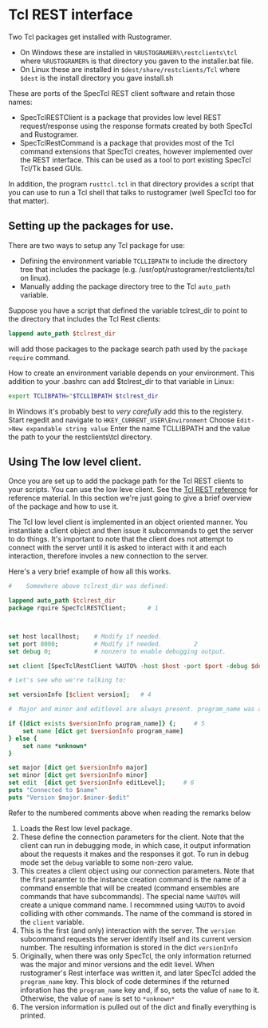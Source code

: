 # Tcl REST interface

Two Tcl packages get installed with Rustogramer.  

*  On Windows these are installed in ```%RUSTOGRAMER%\restclients\tcl``` where ```%RUSTOGRAMER%``` is that directory you gaven to the installer.bat file.
*  On Linux these are installed in ```$dest/share/restclients/Tcl```  where ```$dest``` is the install directory you gave install.sh

These are ports of the SpecTcl REST client software and retain those names:

*  SpecTclRESTClient is a package that provides low level REST request/response using the response formats created by both SpecTcl and Rustogramer.
*  SpecTclRestCommand is a package that provides most of the Tcl command extensions that SpecTcl creates, however implemented over the REST interface.  This can be used as a tool to port existing SpecTcl Tcl/Tk based GUIs.

In addition, the program  ```rusttcl.tcl``` in that directory provides a script that you can use to run a Tcl shell that talks to rustogramer (well SpecTcl too for that matter).

## Setting up the packages for use.

There are two ways to setup any Tcl package for use:
*  Defining the environment variable ```TCLLIBPATH``` to include the directory tree that includes the package (e.g. /usr/opt/rustogramer/restclients/tcl on linux).
*  Manually adding the package directory tree to the Tcl ```auto_path``` variable.

Suppose you have a script that defined the variable tclrest_dir to point to the directory that includes the Tcl Rest clients:

```tcl
lappend auto_path $tclrest_dir
```

will add those packages to the package search path used by the ```package require``` command.

How to create an environment variable depends on your environment.  This addition to your .bashrc can add $tclrest_dir to that variable in Linux:

```bash
export TCLIBPATH="$TCLLIBPATH $tclrest_dir
```

In Windows it's probably best to _very carefully_ add this to the registery.  Start regedit and 
navigate to ```HKEY_CURRENT_USER\Environment```  Choose ```Edit->New expandable string value```  Enter the name TCLLIBPATH and the value the path to your the restclients\tcl directory.

## Using The low level client.

Once you are set up to add the package path for the Tcl REST clients to your scripts.  You can use the low leve client.  See the [Tcl REST reference](./chap7_3.md) for reference material.  In this section we're just going to give a brief overview of the package and how to use it.

The Tcl low level client is implemented in an object oriented manner.  You instantiate a client object and then issue it subcommands to get the server to do things.  It's important to note that the client does not attempt to connect with the server until it is asked to interact with it and each interaction, therefore involes a new connection to the server.

Here's a very brief example of how all this works.

```tcl
#    Somewhere above tclrest_dir was defined:

lappend auto_path $tclrest_dir
package rquire SpecTclRESTClient;      # 1



set host locallhost;    # Modify if needed.
set port 8000;          # Modify if needed.         2
set debug 0;            # nonzero to enable debugging output.

set client [SpecTclRestClient %AUTO% -host $host -port $port -debug $debug]; # 3

# Let's see who we're talking to:

set versionInfo [$client version];   # 4

#  Major and minor and editlevel are always present. program_name was added last time:

if {[dict exists $versionInfo program_name]} {;     # 5
    set name [dict get $versionInfo program_name]
} else {
    set name *unknown*
}

set major [dict get $versionInfo major]
set minor [dict get $versionInfo minor]
set edit  [dict get $versionInfo editLevel];     # 6
puts "Connected to $name"
puts "Version $major.$minor-$edit"


```

Refer to the numbered comments above when reading the remarks below

1.  Loads the Rest low level package.
2.  These define the connection parameters for the client.  Note that the client can run in debugging mode, in which case, it output information about the requests it makes and the responses it got.  To run in debug mode set the ```debug``` variable to some non-zero value.
3.  This creates a  client object using our connection parameters.  Note that the first paramter to the instance creation command is the name of a command ensemble that will be created (command ensembles are commands that have subcommands).  The special name ```%AUTO%``` will create a unique command name.  I recommned using ```%AUTO%``` to avoid colliding with other commands.  The name of the command is stored in the ```client``` variable.
4.  This is the first (and  only) interaction with the server.  The ```version``` subcommand requests the server identify itself and its current version number.  The resulting information is stored in the dict ```versionInfo```
5. Originally, when there was only SpecTcl, the only information returned was the major and minor versions and the edit lievel.  When rustogramer's Rest interface was written it, and later SpecTcl added the ```program_name``` key.  This block of code determines if the returned inforation has the ```program_name``` key and, if so, sets the value of ```name``` to it. Otherwise, the value of ```name``` is set to ```*unknown*```
6. The version information is pulled out of the dict and finally everything is printed.
